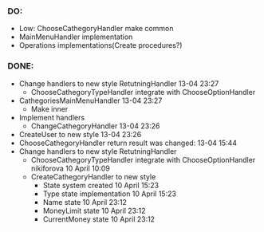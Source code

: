 ### DO:
- Low: ChooseCathegoryHandler make common
- MainMenuHandler implementation
- Operations implementations(Create procedures?)


### DONE:
- Change handlers to new style RetutningHandler 13-04 23:27
    - ChooseCathegoryTypeHandler integrate with ChooseOptionHandler
- CathegoriesMainMenuHandler 13-04 23:27
    - Make inner
- Implement handlers
    - ChangeCathegoryHandler 13-04 23:26
- CreateUser to new style 13-04 23:26
- ChooseCathegoryHandler return result was changed: 13-04 15:44
- Change handlers to new style RetutningHandler
    - ChooseCathegoryTypeHandler integrate with ChooseOptionHandler nikiforova 10 April 10:09
    - CreateCathegoryHandler to new style
        - State system created 10 April 15:23
        - Type state implementation 10 April 15:23
        - Name state 10 April 23:12
        - MoneyLimit state 10 April 23:12
        - CurrentMoney state 10 April 23:12
